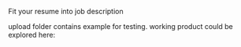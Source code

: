 Fit your resume into job description

upload folder contains example for testing. working product could be explored here:

